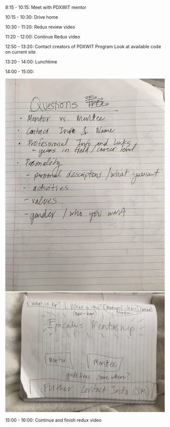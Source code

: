 8:15 - 10:15: Meet with PDXWIT mentor

10:15 - 10:30: Drive home

10:30 - 11:20: Redux review video

11:20 - 12:00: Continue Redux video

12:50 - 13:20: Contact creators of PDXWIT Program
               Look at available code on current site

13:20 - 14:00: Lunchtime

14:00 - 15:00:

<img src="images/1.JPG"/>

<img src="images/2.JPG"/>

15:00 - 16:00: Continue and finish redux video
